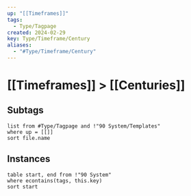 ```yaml
---
up: "[[Timeframes]]"
tags:
  - Type/Tagpage
created: 2024-02-29
key: Type/Timeframe/Century
aliases:
  - "#Type/Timeframe/Century"
---
```

# [[Timeframes]] > [[Centuries]]
## Subtags
```dataview
list from #Type/Tagpage and !"90 System/Templates" 
where up = [[]]
sort file.name
```
## Instances
```dataview
table start, end from !"90 System"
where econtains(tags, this.key)
sort start
```
